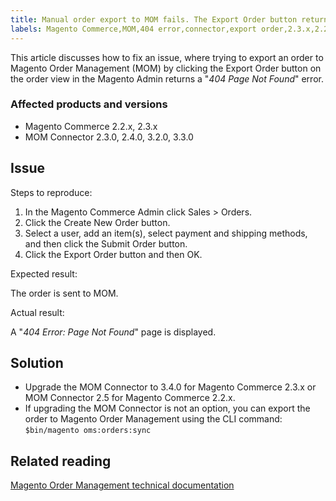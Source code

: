 ```yaml
---
title: Manual order export to MOM fails. The Export Order button returns HTTP 404 error
labels: Magento Commerce,MOM,404 error,connector,export order,2.3.x,2.2.x,button,how to
---
```


This article discusses how to fix an issue, where trying to export an order to Magento Order Management (MOM) by clicking the Export Order button on the order view in the Magento Admin returns a "_404 Page Not Found_" error. 

### Affected products and versions

* Magento Commerce 2.2.x, 2.3.x
* MOM Connector 2.3.0, 2.4.0, 3.2.0, 3.3.0

## Issue

Steps to reproduce:  
 1. In the Magento Commerce Admin click Sales > Orders.  
 1. Click the Create New Order button.  
 1. Select a user, add an item(s), select payment and shipping methods, and then click the Submit Order button.  
 1. Click the Export Order button and then OK.

Expected result:

The order is sent to MOM.

Actual result:

A  "_404 Error: Page Not Found_" page is displayed. 

## Solution

* Upgrade the MOM Connector to 3.4.0 for Magento Commerce 2.3.x or MOM Connector 2.5 for Magento Commerce 2.2.x.
* If upgrading the MOM Connector is not an option, you can export the order to Magento Order Management using the CLI command:  
     <code class="language-bash">$bin/magento oms:orders:sync</code>

## Related reading 

[Magento Order Management technical documentation](https://omsdocs.magento.com/en/)